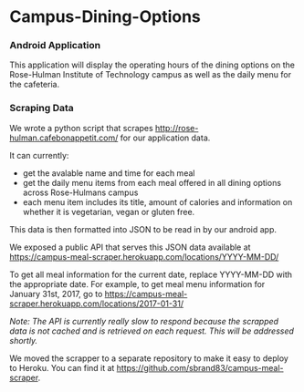 # Campus-Dining-Options

### Android Application

This application will display the operating hours of the dining options on the Rose-Hulman Institute of Technology campus as well as the daily menu for the cafeteria.

### Scraping Data

We wrote a python script that scrapes http://rose-hulman.cafebonappetit.com/ for our application data.

It can currently:
- get the avalable name and time for each meal
- get the daily menu items from each meal offered in all dining options
  across Rose-Hulmans campus
- each menu item includes its title, amount of calories and information
  on whether it is vegetarian, vegan or gluten free.

This data is then formatted into JSON to be read in by our android app.

We exposed a public API that serves this JSON data available at
https://campus-meal-scraper.herokuapp.com/locations/YYYY-MM-DD/

To get all meal information for the current date, replace
YYYY-MM-DD with the appropriate date. For example, to get meal menu
information for January 31st, 2017, go to
https://campus-meal-scraper.herokuapp.com/locations/2017-01-31/

*Note: The API is currently really slow to respond because the scrapped
data is not cached and is retrieved on each request. This will be
addressed shortly.*

We moved the scrapper to a separate repository to make it easy to deploy
to Heroku. You can find it at
https://github.com/sbrand83/campus-meal-scraper.
